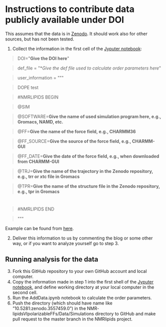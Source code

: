 # Instructions to contribute data publicly available under DOI

This assumes that the data is in [Zenodo](www.zenodo.org).
It should work also for other sources, but has not been tested.

1. Collect the information in the first cell of the [Jyputer notebook](https://github.com/NMRLipids/NMRlipidsVIpolarizableFFs/blob/master/DataContribtionScripts/AddData.ipynb):

>DOI="**Give the DOI here**"

>def_file  = "**Give the *def file used to calculate order parameters here**"

>user_information = """

>DOPE test

>#NMRLIPIDS BEGIN

>@SIM

>@SOFTWARE=**Give the name of used simulation program here, e.g., Gromacs, NAMD, etc.**

>@FF=**Give the name of the force field, e.g., CHARMM36**

>@FF_SOURCE=**Give the source of the force field, e.g., CHARMM-GUI**

>@FF_DATE=**Give the date of the force field, e.g., when downloaded from CHARMM-GUI**

>@TRJ=**Give the name of the trajectory in the Zenodo repository, e.g., trr or xtc file in Gromacs**

>@TPR=**Give the name of the structure file in the Zenodo repository, e.g., tpr in Gromacs**

>#

>#NMRLIPIDS END

>"""

Example can be found from [here]().

2. Deliver this information to us by commenting the blog or some other way,
or if you want to analyze yourself go to step 3.

## Running analysis for the data

3. Fork this GitHub repository to your own GitHub account and local computer.
4. Copy the information made in step 1 into the first shell of
the [Jyputer notebook](https://github.com/NMRLipids/NMRlipidsVIpolarizableFFs/blob/master/scripts/AddData.ipynb),
and define working directory at your local computer in the second cell.
5. Run the AddData.ipynb notebook to calculate the order parameters.
6. Push the directory (which should have name like ”10.5281:zenodo.3557459.0”) in the NMR-
lipidsVIpolarizableFFs/Data/Simulations directory to GitHub and make pull request to the master branch in the NMRlipids project.
